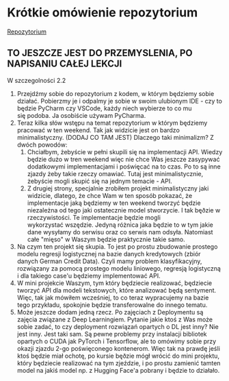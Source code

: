# Krótkie omówienie repozytorium

[Repozytorium](https://gitlab.com/inzynier-ai/api/live-coding)


## TO JESZCZE JEST DO PRZEMYSLENIA, PO NAPISANIU CAŁEJ LEKCJI
W szczegolności 2.2

1. Przejdźmy sobie do repozytorium z kodem, w którym będziemy sobie działać. Pobierzmy je i odpalmy je sobie w swoim ulubionym IDE - czy to będzie PyCharm czy VSCode, każdy niech wybierze to co mu się podoba. Ja osobiście używam PyCharma.
2. Teraz kilka słów wstępu na temat repozytorium w którym będziemy pracować w ten weekend. Tak jak widzicie jest on bardzo minimalistyczny. (DODAJ CO TAM JEST) Dlaczego taki minimalizm? Z dwóch powodów: 
	1. Chciałbym, żebyście w pełni skupili się na implementacji API. Wiedzy będzie dużo w tren weekend więc nie chce Was jeszcze zasypywać dodatkowymi implementacjami i poświęcać na to czas. Po to są inne zjazdy żeby takie rzeczy omawiać. Tutaj jest minimalistycznie, żebyście mogli skupić się na jednym temacie - API.
	2. Z drugiej strony, specjalnie zrobiłem projekt minimalistyczny jaki widzicie, dlatego, że chce Wam w ten sposób pokazać, że implementacje jaką będziemy w ten weekend tworzyć będzie niezależna od tego jaki ostatecznie model stworzycie. I tak bęðzie w rzeczywistości. Te implementacje będzie mogli wykorzystać wszędzie. Jedyną różnica jaka będzie to w tym jakie dane wysyłamy do serwisu oraz co serwis nam odsyła. Natomiast całe "mięso" w Waszym będzie praktycznie takie samo.
3. Na czym ten projekt się skupia. To jest po prostu zbudowanie prostego modelu regresji logistycznej na bazie danych kredytowych (zbiór danych German Credit Data). Czyli mamy problem klasyfikacyjny, rozwiązany za pomocą prostego modelu liniowego, regresją logistyczną i dla takiego case'u będziemy implementować API.
4. W mini projekcie Waszym, tym który będziecie realizować, będziecie tworzyć API dla modeli tekstowych, które analizować będą sentyment. Więc, tak jak mówiłem wcześniej, to co teraz wypracujemy na bazie tego przykładu, spokojnie będzie transferowalne do innego tematu.
5. Może jeszcze dodam jedną rzecz. Po zajęciach z Deploymentu są zajęcia związane z Deep Learningiem. Pytanie jakie ktoś z Was może sobie zadać, to czy deployment rozwiązań opartych o DL jest inny? Nie jest inny. Jest taki sam. Są pewne problemy przy instalacji bibliotek opartych o CUDA jak PyTorch i Tensorflow, ale to omówimy sobie przy okazji zjazdu 2-go poświęconego kontenerom. Więc tak na prawdę jeśli ktoś będzie miał ochotę, po kursie bęðzie mógł wrócić do mini projektu, który będziecie realizować na tym zjeździe, i po prostu zamienić tamten model na jakiś model np. z Hugging Face'a pobrany i będzie to działało.